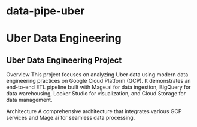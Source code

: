 # data-pipe-uber
# Uber Data Engineering  
## Uber Data Engineering Project
Overview
This project focuses on analyzing Uber data using modern data engineering practices on Google Cloud Platform (GCP). It demonstrates an end-to-end ETL pipeline built with Mage.ai for data ingestion, BigQuery for data warehousing, Looker Studio for visualization, and Cloud Storage for data management.

Architecture
A comprehensive architecture that integrates various GCP services and Mage.ai for seamless data processing.
